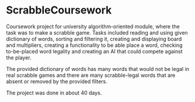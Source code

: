 # ScrabbleCoursework
Coursework project for university algorithm-oriented module, where the task was to make a scrabble game. Tasks included reading and using given dictionary of words, sorting and filtering it, creating and displaying board and multipliers, creating a functionality to be able place a word, checking to-be-placed word legality and creating an AI that could compete against the player.

The provided dictionary of words has many words that would not be legal in real scrabble games and there are many scrabble-legal words that are absent or removed by the provided filters.

The project was done in about 40 days.
